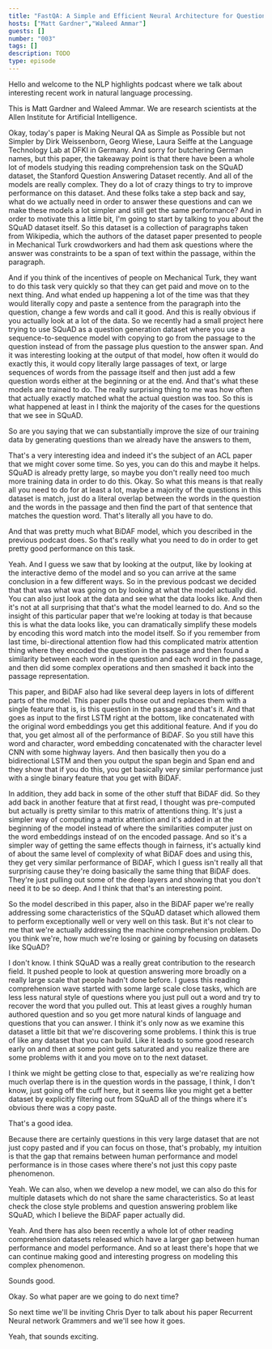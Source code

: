 ```yaml
---
title: "FastQA: A Simple and Efficient Neural Architecture for Question Answering"
hosts: ["Matt Gardner","Waleed Ammar"]
guests: []
number: "003"
tags: []
description: TODO
type: episode
---
```


<turn speaker="Matt Gardner" timestamp="00:00">

Hello and welcome to the NLP highlights podcast where we talk about interesting recent work in
natural language processing.

</turn>


<turn speaker="Waleed Ammar" timestamp="00:06">

This is Matt Gardner and Waleed Ammar. We are research scientists at the Allen Institute for
Artificial Intelligence.

</turn>


<turn speaker="Matt Gardner" timestamp="00:12">

Okay, today's paper is Making Neural QA as Simple as Possible but not Simpler by Dirk Weissenborn,
Georg Wiese, Laura Seiffe at the Language Technology Lab at DFKI in Germany. And sorry for
butchering German names, but this paper, the takeaway point is that there have been a whole lot of
models studying this reading comprehension task on the SQuAD dataset, the Stanford Question
Answering Dataset recently. And all of the models are really complex. They do a lot of crazy things
to try to improve performance on this dataset. And these folks take a step back and say, what do we
actually need in order to answer these questions and can we make these models a lot simpler and
still get the same performance? And in order to motivate this a little bit, I'm going to start by
talking to you about the SQuAD dataset itself. So this dataset is a collection of paragraphs taken
from Wikipedia, which the authors of the dataset paper presented to people in Mechanical Turk
crowdworkers and had them ask questions where the answer was constraints to be a span of text within
the passage, within the paragraph.

</turn>


<turn speaker="Matt Gardner" timestamp="01:29">

And if you think of the incentives of people on Mechanical Turk, they want to do this task very
quickly so that they can get paid and move on to the next thing. And what ended up happening a lot
of the time was that they would literally copy and paste a sentence from the paragraph into the
question, change a few words and call it good. And this is really obvious if you actually look at a
lot of the data. So we recently had a small project here trying to use SQuAD as a question
generation dataset where you use a sequence-to-sequence model with copying to go from the passage to
the question instead of from the passage plus question to the answer span. And it was interesting
looking at the output of that model, how often it would do exactly this, it would copy literally
large passages of text, or large sequences of words from the passage itself and then just add a few
question words either at the beginning or at the end. And that's what these models are trained to
do. The really surprising thing to me was how often that actually exactly matched what the actual
question was too. So this is what happened at least in I think the majority of the cases for the
questions that we see in SQuAD.

</turn>


<turn speaker="Waleed Ammar" timestamp="02:42">

So are you saying that we can substantially improve the size of our training data by generating
questions than we already have the answers to them,

</turn>


<turn speaker="Matt Gardner" timestamp="02:51">

That's a very interesting idea and indeed it's the subject of an ACL paper that we might cover some
time. So yes, you can do this and maybe it helps. SQuAD is already pretty large, so maybe you don't
really need too much more training data in order to do this. Okay. So what this means is that really
all you need to do for at least a lot, maybe a majority of the questions in this dataset is match,
just do a literal overlap between the words in the question and the words in the passage and then
find the part of that sentence that matches the question word. That's literally all you have to do.

</turn>


<turn speaker="Waleed Ammar" timestamp="03:26">

And that was pretty much what BiDAF model, which you described in the previous podcast does. So
that's really what you need to do in order to get pretty good performance on this task.

</turn>


<turn speaker="Matt Gardner" timestamp="03:37">

Yeah. And I guess we saw that by looking at the output, like by looking at the interactive demo of
the model and so you can arrive at the same conclusion in a few different ways. So in the previous
podcast we decided that that was what was going on by looking at what the model actually did. You
can also just look at the data and see what the data looks like. And then it's not at all surprising
that that's what the model learned to do. And so the insight of this particular paper that we're
looking at today is that because this is what the data looks like, you can dramatically simplify
these models by encoding this word match into the model itself. So if you remember from last time,
bi-directional attention flow had this complicated matrix attention thing where they encoded the
question in the passage and then found a similarity between each word in the question and each word
in the passage, and then did some complex operations and then smashed it back into the passage
representation.

</turn>


<turn speaker="Matt Gardner" timestamp="04:32">

This paper, and BiDAF also had like several deep layers in lots of different parts of the model.
This paper pulls those out and replaces them with a single feature that is, is this question in the
passage and that's it. And that goes as input to the first LSTM right at the bottom, like
concatenated with the original word embeddings you get this additional feature. And if you do that,
you get almost all of the performance of BiDAF. So you still have this word and character, word
embedding concatenated with the character level CNN with some highway layers. And then basically
then you do a bidirectional LSTM and then you output the span begin and Span end and they show that
if you do this, you get basically very similar performance just with a single binary feature that
you get with BiDAF.

</turn>


<turn speaker="Matt Gardner" timestamp="05:27">

In addition, they add back in some of the other stuff that BiDAF did. So they add back in another
feature that at first read, I thought was pre-computed but actually is pretty similar to this matrix
of attentions thing. It's just a simpler way of computing a matrix attention and it's added in at
the beginning of the model instead of where the similarities computer just on the word embeddings
instead of on the encoded passage. And so it's a simpler way of getting the same effects though in
fairness, it's actually kind of about the same level of complexity of what BiDAF does and using
this, they get very similar performance of BiDAF, which I guess isn't really all that surprising
cause they're doing basically the same thing that BiDAF does. They're just pulling out some of the
deep layers and showing that you don't need it to be so deep. And I think that that's an interesting
point.

</turn>


<turn speaker="Waleed Ammar" timestamp="06:13">

So the model described in this paper, also in the BiDAF paper we're really addressing some
characteristics of the SQuAD dataset which allowed them to perform exceptionally well or very well
on this task. But it's not clear to me that we're actually addressing the machine comprehension
problem. Do you think we're, how much we're losing or gaining by focusing on datasets like SQuAD?

</turn>


<turn speaker="Matt Gardner" timestamp="06:41">

I don't know. I think SQuAD was a really great contribution to the research field. It pushed people
to look at question answering more broadly on a really large scale that people hadn't done before. I
guess this reading comprehension wave started with some large scale close tasks, which are less less
natural style of questions where you just pull out a word and try to recover the word that you
pulled out. This at least gives a roughly human authored question and so you get more natural kinds
of language and questions that you can answer. I think it's only now as we examine this dataset a
little bit that we're discovering some problems. I think this is true of like any dataset that you
can build. Like it leads to some good research early on and then at some point gets saturated and
you realize there are some problems with it and you move on to the next dataset.

</turn>


<turn speaker="Matt Gardner" timestamp="07:33">

I think we might be getting close to that, especially as we're realizing how much overlap there is
in the question words in the passage, I think, I don't know, just going off the cuff here, but it
seems like you might get a better dataset by explicitly filtering out from SQuAD all of the things
where it's obvious there was a copy paste.

</turn>


<turn speaker="Waleed Ammar" timestamp="07:54">

That's a good idea.

</turn>


<turn speaker="Matt Gardner" timestamp="07:54">

Because there are certainly questions in this very large dataset that are not just copy pasted and
if you can focus on those, that's probably, my intuition is that the gap that remains between human
performance and model performance is in those cases where there's not just this copy paste
phenomenon.

</turn>


<turn speaker="Waleed Ammar" timestamp="08:10">

Yeah. We can also, when we develop a new model, we can also do this for multiple datasets which do
not share the same characteristics. So at least check the close style problems and question
answering problem like SQuAD, which I believe the BiDAF paper actually did.

</turn>


<turn speaker="Matt Gardner" timestamp="08:27">

Yeah. And there has also been recently a whole lot of other reading comprehension datasets released
which have a larger gap between human performance and model performance. And so at least there's
hope that we can continue making good and interesting progress on modeling this complex phenomenon.

</turn>


<turn speaker="Waleed Ammar" timestamp="08:47">

Sounds good.

</turn>


<turn speaker="Matt Gardner" timestamp="08:49">

Okay. So what paper are we going to do next time?

</turn>


<turn speaker="Waleed Ammar" timestamp="08:51">

So next time we'll be inviting Chris Dyer to talk about his paper Recurrent Neural network Grammers
and we'll see how it goes.

</turn>


<turn speaker="Matt Gardner" timestamp="08:59">

Yeah, that sounds exciting.

</turn>
